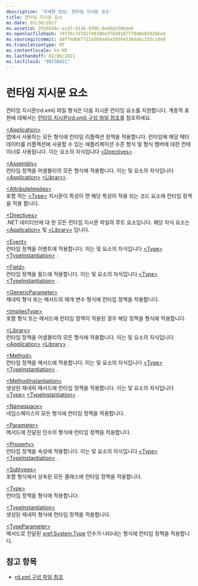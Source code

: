 ```yaml
---
description: '자세한 정보: 런타임 지시문 요소'
title: 런타임 지시문 요소
ms.date: 03/30/2017
ms.assetid: 3fe5848c-ecd7-4136-970b-8e48d250bde6
ms.openlocfilehash: 74ff6c7d782f48106e37b99187770d8e82926be4
ms.sourcegitcommit: ddf7edb67715a5b9a45e3dd44536dabc153c1de0
ms.translationtype: MT
ms.contentlocale: ko-KR
ms.lasthandoff: 02/06/2021
ms.locfileid: "99738431"
---
```

# <a name="runtime-directive-elements"></a>런타임 지시문 요소

런타임 지시문(rd.xml) 파일 형식은 다음 지시문 런타임 요소를 지원합니다. 계층적 표현에 대해서는 [런타임 지시문(rd.xml) 구성 파일 참조](runtime-directives-rd-xml-configuration-file-reference.md)를 참조하세요.  
  
 [\<Application>](application-element-net-native.md)  
 앱에서 사용하는 모든 형식에 런타임 리플렉션 정책을 적용합니다. 런타임에 해당 메타데이터를 리플렉션에 사용할 수 있는 애플리케이션 수준 형식 및 형식 멤버에 대한 컨테이너로 사용됩니다. 이는 요소의 자식입니다 [\<Directives>](directives-element-net-native.md) .  
  
 [\<Assembly>](assembly-element-net-native.md)  
 런타임 정책을 어셈블리의 모든 형식에 적용합니다. 이는 및 요소의 자식입니다 [\<Application>](application-element-net-native.md) [\<Library>](library-element-net-native.md) .  
  
 [\<AttributeImplies>](attributeimplies-element-net-native.md)  
 포함 하는 [\<Type>](type-element-net-native.md) 지시문이 특성이 면 해당 특성이 적용 되는 코드 요소에 런타임 정책을 적용 합니다.  
  
 [\<Directives>](directives-element-net-native.md)  
 .NET 네이티브에 대 한 모든 런타임 지시문 파일의 루트 요소입니다. 해당 자식 요소는 [\<Application>](application-element-net-native.md) 및 [\<Library>](library-element-net-native.md) 입니다.  
  
 [\<Event>](event-element-net-native.md)  
 런타임 정책을 이벤트에 적용합니다. 이는 및 요소의 자식입니다 [\<Type>](type-element-net-native.md) [\<TypeInstantiation>](typeinstantiation-element-net-native.md) .  
  
 [\<Field>](field-element-net-native.md)  
 런타임 정책을 필드에 적용합니다. 이는 및 요소의 자식입니다 [\<Type>](type-element-net-native.md) [\<TypeInstantiation>](typeinstantiation-element-net-native.md) .  
  
 [\<GenericParameter>](genericparameter-element-net-native.md)  
 제네릭 형식 또는 메서드의 매개 변수 형식에 런타임 정책을 적용합니다.  
  
 [\<ImpliesType>](impliestype-element-net-native.md)  
 포함 형식 또는 메서드에 런타임 정책이 적용된 경우 해당 정책을 형식에 적용합니다.  
  
 [\<Library>](library-element-net-native.md)  
 런타임 정책을 어셈블리의 모든 형식에 적용합니다. 이는 및 요소의 자식입니다 [\<Application>](application-element-net-native.md) [\<Library>](library-element-net-native.md) .  
  
 [\<Method>](method-element-net-native.md)  
 런타임 정책을 메서드에 적용합니다. 이는 및 요소의 자식입니다 [\<Type>](type-element-net-native.md) [\<TypeInstantiation>](typeinstantiation-element-net-native.md) .  
  
 [\<MethodInstantiation>](methodinstantiation-element-net-native.md)  
 생성된 제네릭 메서드에 런타임 정책을 적용합니다. 이는 및 요소의 자식입니다 [\<Type>](type-element-net-native.md) [\<TypeInstantiation>](typeinstantiation-element-net-native.md) .  
  
 [\<Namespace>](namespace-element-net-native.md)  
 네임스페이스의 모든 형식에 런타임 정책을 적용합니다.  
  
 [\<Parameter>](parameter-element-net-native.md)  
 메서드에 전달된 인수의 형식에 런타임 정책을 적용합니다.  
  
 [\<Property>](property-element-net-native.md)  
 런타임 정책을 속성에 적용합니다. 이는 및 요소의 자식입니다 [\<Type>](type-element-net-native.md) [\<TypeInstantiation>](typeinstantiation-element-net-native.md) .  
  
 [\<Subtypes>](subtypes-element-net-native.md)  
 포함 형식에서 상속된 모든 클래스에 런타임 정책을 적용합니다.  
  
 [\<Type>](type-element-net-native.md)  
 런타임 정책을 형식에 적용합니다.  
  
 [\<TypeInstantiation>](typeinstantiation-element-net-native.md)  
 생성된 제네릭 형식에 런타임 정책을 적용합니다.  
  
 [\<TypeParameter>](typeparameter-element-net-native.md)  
 메서드로 전달된 <xref:System.Type> 인수가 나타내는 형식에 런타임 정책을 적용합니다.  
  
## <a name="see-also"></a>참고 항목

- [rd.xml 구성 파일 참조](runtime-directives-rd-xml-configuration-file-reference.md)
